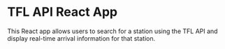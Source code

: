 # TFL API React App

This React app allows users to search for a station using the TFL API and display real-time arrival information for that station.
